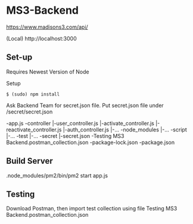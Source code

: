 # MS3-Backend

https://www.madisons3.com/api/

(Local) http://localhost:3000

## Set-up
Requires Newest Version of Node

Setup
```
$ (sudo) npm install
```

Ask Backend Team for secret.json file.
Put secret.json file under /secret/secret.json

-app.js
-controller
 |-user_controller.js
 |-activate_controller.js
 |-reactivate_controller.js
 |-auth_controller.js
 |-...
-node_modules
 |-...
-script
 |-...
-test
 |-...
-secret
 |-secret.json
-Testing MS3 Backend.postman_collection.json
-package-lock.json
-package.json


## Build Server

.node_modules/pm2/bin/pm2 start app.js

## Testing

Download Postman, then import test collection using file Testing MS3 Backend.postman_collection.json
